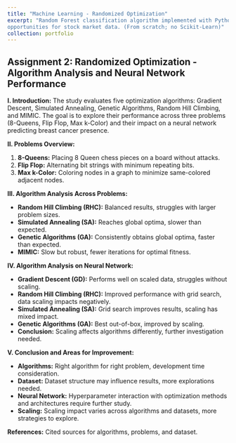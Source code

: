 ```yaml
---
title: "Machine Learning - Randomized Optimization"
excerpt: "Random Forest classification algorithm implemented with Python, Pandas, and NumPy to predict, buy, sell, and hold
opportunities for stock market data. (From scratch; no Scikit-Learn)"
collection: portfolio
---
```


## Assignment 2: Randomized Optimization - Algorithm Analysis and Neural Network Performance

**I. Introduction:**
The study evaluates five optimization algorithms: Gradient Descent, Simulated Annealing, Genetic Algorithms, Random Hill Climbing, and MIMIC. The goal is to explore their performance across three problems (8-Queens, Flip Flop, Max k-Color) and their impact on a neural network predicting breast cancer presence.

**II. Problems Overview:**
1. **8-Queens:** Placing 8 Queen chess pieces on a board without attacks.
2. **Flip Flop:** Alternating bit strings with minimum repeating bits.
3. **Max k-Color:** Coloring nodes in a graph to minimize same-colored adjacent nodes.

**III. Algorithm Analysis Across Problems:**
- **Random Hill Climbing (RHC):** Balanced results, struggles with larger problem sizes.
- **Simulated Annealing (SA):** Reaches global optima, slower than expected.
- **Genetic Algorithms (GA):** Consistently obtains global optima, faster than expected.
- **MIMIC:** Slow but robust, fewer iterations for optimal fitness.

**IV. Algorithm Analysis on Neural Network:**
- **Gradient Descent (GD):** Performs well on scaled data, struggles without scaling.
- **Random Hill Climbing (RHC):** Improved performance with grid search, data scaling impacts negatively.
- **Simulated Annealing (SA):** Grid search improves results, scaling has mixed impact.
- **Genetic Algorithms (GA):** Best out-of-box, improved by scaling.
- **Conclusion:** Scaling affects algorithms differently, further investigation needed.

**V. Conclusion and Areas for Improvement:**
- **Algorithms:** Right algorithm for right problem, development time consideration.
- **Dataset:** Dataset structure may influence results, more explorations needed.
- **Neural Network:** Hyperparameter interaction with optimization methods and architectures require further study.
- **Scaling:** Scaling impact varies across algorithms and datasets, more strategies to explore.

**References:** Cited sources for algorithms, problems, and dataset.
